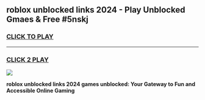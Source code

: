 
## roblox unblocked links 2024 - Play Unblocked Gmaes & Free #5nskj
<h3>
<a href="https://news.freeplayer.one?title=roblox_unblocked_links_2024&ref=24F">CLICK TO PLAY</a></h3>
<hr>

<h3>
<a href="https://news.freeplayer.one?title=roblox_unblocked_links_2024&ref=24F">CLICK 2 PLAY</a>
  
</h3>

<a href="https://news.freeplayer.one?title=roblox_unblocked_links_2024&ref=24F/"><img src="https://clearcache.store/games.png"></a>


**roblox unblocked links 2024 games unblocked: Your Gateway to Fun and Accessible Online Gaming**
